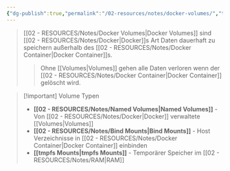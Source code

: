 ```yaml
---
{"dg-publish":true,"permalink":"/02-resources/notes/docker-volumes/","tags":["informatik/virtualisierung/docker/storage","informatik/virtualisierung/docker/persistence"],"noteIcon":"","updated":"2025-10-29T12:59:05.427+01:00"}
---
```



>[[02 - RESOURCES/Notes/Docker Volumes\|Docker Volumes]] sind [[02 - RESOURCES/Notes/Docker\|Docker]]s Art Daten dauerhaft zu speichern außerhalb des [[02 - RESOURCES/Notes/Docker Container\|Docker Container]]s.
>>Ohne [[Volumes\|Volumes]] gehen alle Daten verloren wenn der [[02 - RESOURCES/Notes/Docker Container\|Docker Container]] gelöscht wird.

>[!important] Volume Typen
>- **[[02 - RESOURCES/Notes/Named Volumes\|Named Volumes]]** - Von [[02 - RESOURCES/Notes/Docker\|Docker]] verwaltete [[Volumes\|Volumes]]
>- **[[02 - RESOURCES/Notes/Bind Mounts\|Bind Mounts]]** - Host Verzeichnisse in [[02 - RESOURCES/Notes/Docker Container\|Docker Container]] einbinden
>- **[[tmpfs Mounts\|tmpfs Mounts]]** - Temporärer Speicher im [[02 - RESOURCES/Notes/RAM\|RAM]]
